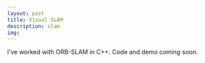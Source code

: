 ```yaml
---
layout: post
title: Visual SLAM
description: slam
img:
---
```


I've worked with ORB-SLAM in C++. Code and demo coming soon.